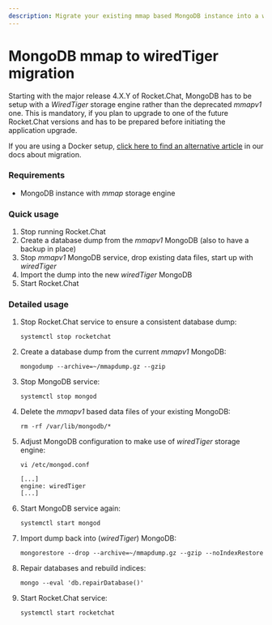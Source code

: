 ```yaml
---
description: Migrate your existing mmap based MongoDB instance into a wiredTiger manually.
---
```


# MongoDB mmap to wiredTiger migration

Starting with the major release 4.X.Y of Rocket.Chat, MongoDB has to be setup with a _WiredTiger_ storage engine rather than the deprecated _mmapv1_ one. This is mandatory, if you plan to upgrade to one of the future Rocket.Chat versions and has to be prepared before initiating the application upgrade.

If you are using a Docker setup, [click here to find an alternative article](https://docs.rocket.chat/installation/docker-containers/mongodb-mmap-to-wiredtiger-migration) in our docs about migration. 

### Requirements

* MongoDB instance with _mmap_ storage engine

### Quick usage

1. Stop running Rocket.Chat
2. Create a database dump from the _mmapv1_ MongoDB \(also to have a backup in place\)
3. Stop _mmapv1_ MongoDB service, drop existing data files, start up with _wiredTiger_
4. Import the dump into the new _wiredTiger_ MongoDB
5. Start Rocket.Chat

### Detailed usage

1. Stop Rocket.Chat service to ensure a consistent database dump:

   ```shell
   systemctl stop rocketchat
   ```

2. Create a database dump from the current _mmapv1_ MongoDB:

   ```shell
   mongodump --archive=~/mmapdump.gz --gzip
   ```

3. Stop MongoDB service:

   ```shell
   systemctl stop mongod
   ```

4. Delete the _mmapv1_ based data files of your existing MongoDB:

   ```shell
   rm -rf /var/lib/mongodb/*
   ```

5. Adjust MongoDB configuration to make use of _wiredTiger_ storage engine:

   ```shell
   vi /etc/mongod.conf
   ```

   ```
   [...]
   engine: wiredTiger
   [...]
   ```

6. Start MongoDB service again:

   ```shell
   systemctl start mongod
   ```

7. Import dump back into \(_wiredTiger_\) MongoDB:

   ```shell
   mongorestore --drop --archive=~/mmapdump.gz --gzip --noIndexRestore
   ```

8. Repair databases and rebuild indices:

   ```shell
   mongo --eval 'db.repairDatabase()'
   ```

9. Start Rocket.Chat service:

   ```shell
   systemctl start rocketchat
   ```
